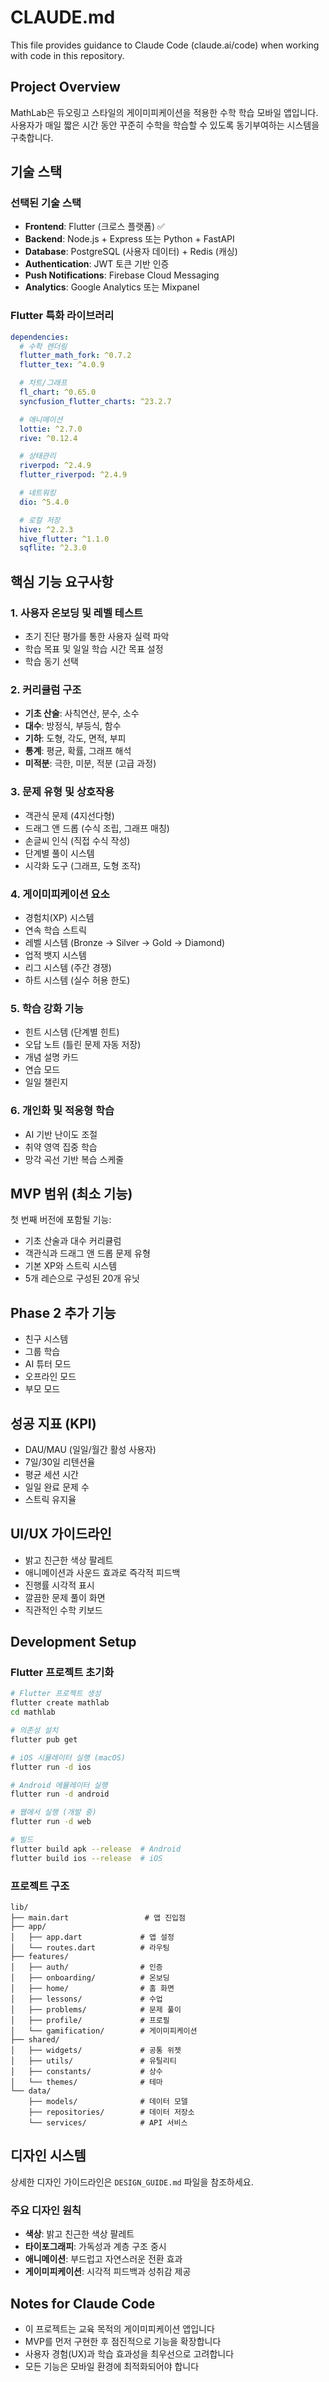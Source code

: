 # CLAUDE.md

This file provides guidance to Claude Code (claude.ai/code) when working with code in this repository.

## Project Overview

MathLab은 듀오링고 스타일의 게이미피케이션을 적용한 수학 학습 모바일 앱입니다. 사용자가 매일 짧은 시간 동안 꾸준히 수학을 학습할 수 있도록 동기부여하는 시스템을 구축합니다.

## 기술 스택

### 선택된 기술 스택
- **Frontend**: Flutter (크로스 플랫폼) ✅
- **Backend**: Node.js + Express 또는 Python + FastAPI
- **Database**: PostgreSQL (사용자 데이터) + Redis (캐싱)
- **Authentication**: JWT 토큰 기반 인증
- **Push Notifications**: Firebase Cloud Messaging
- **Analytics**: Google Analytics 또는 Mixpanel

### Flutter 특화 라이브러리
```yaml
dependencies:
  # 수학 렌더링
  flutter_math_fork: ^0.7.2
  flutter_tex: ^4.0.9

  # 차트/그래프
  fl_chart: ^0.65.0
  syncfusion_flutter_charts: ^23.2.7

  # 애니메이션
  lottie: ^2.7.0
  rive: ^0.12.4

  # 상태관리
  riverpod: ^2.4.9
  flutter_riverpod: ^2.4.9

  # 네트워킹
  dio: ^5.4.0

  # 로컬 저장
  hive: ^2.2.3
  hive_flutter: ^1.1.0
  sqflite: ^2.3.0
```

## 핵심 기능 요구사항

### 1. 사용자 온보딩 및 레벨 테스트
- 초기 진단 평가를 통한 사용자 실력 파악
- 학습 목표 및 일일 학습 시간 목표 설정
- 학습 동기 선택

### 2. 커리큘럼 구조
- **기초 산술**: 사칙연산, 분수, 소수
- **대수**: 방정식, 부등식, 함수
- **기하**: 도형, 각도, 면적, 부피
- **통계**: 평균, 확률, 그래프 해석
- **미적분**: 극한, 미분, 적분 (고급 과정)

### 3. 문제 유형 및 상호작용
- 객관식 문제 (4지선다형)
- 드래그 앤 드롭 (수식 조립, 그래프 매칭)
- 손글씨 인식 (직접 수식 작성)
- 단계별 풀이 시스템
- 시각화 도구 (그래프, 도형 조작)

### 4. 게이미피케이션 요소
- 경험치(XP) 시스템
- 연속 학습 스트릭
- 레벨 시스템 (Bronze → Silver → Gold → Diamond)
- 업적 뱃지 시스템
- 리그 시스템 (주간 경쟁)
- 하트 시스템 (실수 허용 한도)

### 5. 학습 강화 기능
- 힌트 시스템 (단계별 힌트)
- 오답 노트 (틀린 문제 자동 저장)
- 개념 설명 카드
- 연습 모드
- 일일 챌린지

### 6. 개인화 및 적응형 학습
- AI 기반 난이도 조절
- 취약 영역 집중 학습
- 망각 곡선 기반 복습 스케줄

## MVP 범위 (최소 기능)

첫 번째 버전에 포함될 기능:
- 기초 산술과 대수 커리큘럼
- 객관식과 드래그 앤 드롭 문제 유형
- 기본 XP와 스트릭 시스템
- 5개 레슨으로 구성된 20개 유닛

## Phase 2 추가 기능
- 친구 시스템
- 그룹 학습
- AI 튜터 모드
- 오프라인 모드
- 부모 모드

## 성공 지표 (KPI)
- DAU/MAU (일일/월간 활성 사용자)
- 7일/30일 리텐션율
- 평균 세션 시간
- 일일 완료 문제 수
- 스트릭 유지율

## UI/UX 가이드라인
- 밝고 친근한 색상 팔레트
- 애니메이션과 사운드 효과로 즉각적 피드백
- 진행률 시각적 표시
- 깔끔한 문제 풀이 화면
- 직관적인 수학 키보드

## Development Setup

### Flutter 프로젝트 초기화

```bash
# Flutter 프로젝트 생성
flutter create mathlab
cd mathlab

# 의존성 설치
flutter pub get

# iOS 시뮬레이터 실행 (macOS)
flutter run -d ios

# Android 에뮬레이터 실행
flutter run -d android

# 웹에서 실행 (개발 중)
flutter run -d web

# 빌드
flutter build apk --release  # Android
flutter build ios --release  # iOS
```

### 프로젝트 구조
```
lib/
├── main.dart                 # 앱 진입점
├── app/
│   ├── app.dart             # 앱 설정
│   └── routes.dart          # 라우팅
├── features/
│   ├── auth/                # 인증
│   ├── onboarding/          # 온보딩
│   ├── home/                # 홈 화면
│   ├── lessons/             # 수업
│   ├── problems/            # 문제 풀이
│   ├── profile/             # 프로필
│   └── gamification/        # 게이미피케이션
├── shared/
│   ├── widgets/             # 공통 위젯
│   ├── utils/               # 유틸리티
│   ├── constants/           # 상수
│   └── themes/              # 테마
└── data/
    ├── models/              # 데이터 모델
    ├── repositories/        # 데이터 저장소
    └── services/            # API 서비스
```

## 디자인 시스템

상세한 디자인 가이드라인은 `DESIGN_GUIDE.md` 파일을 참조하세요.

### 주요 디자인 원칙
- **색상**: 밝고 친근한 색상 팔레트
- **타이포그래피**: 가독성과 계층 구조 중시
- **애니메이션**: 부드럽고 자연스러운 전환 효과
- **게이미피케이션**: 시각적 피드백과 성취감 제공

## Notes for Claude Code

- 이 프로젝트는 교육 목적의 게이미피케이션 앱입니다
- MVP를 먼저 구현한 후 점진적으로 기능을 확장합니다
- 사용자 경험(UX)과 학습 효과성을 최우선으로 고려합니다
- 모든 기능은 모바일 환경에 최적화되어야 합니다